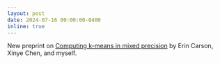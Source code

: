 ```yaml
---
layout: post
date: 2024-07-16 00:00:00-0400
inline: true
---
```


New preprint on [Computing k-means in mixed precision](https://arxiv.org/abs/2407.12208) by Erin Carson, Xinye Chen, and myself.